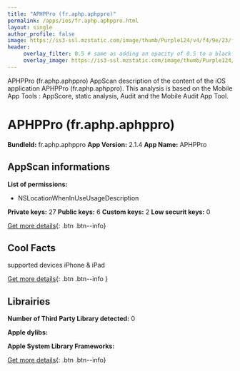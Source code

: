 ```yaml
---
title: "APHPPro (fr.aphp.aphppro)"
permalink: /apps/ios/fr.aphp.aphppro.html
layout: single
author_profile: false
image: https://is3-ssl.mzstatic.com/image/thumb/Purple124/v4/f4/9e/23/f49e23ba-dc26-ba5a-ca2e-48a380137f45/AppIcon-1x_U007emarketing-0-10-0-0-85-220.png/512x512bb.jpg
header: 
     overlay_filter: 0.5 # same as adding an opacity of 0.5 to a black background
     overlay_image: https://is3-ssl.mzstatic.com/image/thumb/Purple124/v4/f4/9e/23/f49e23ba-dc26-ba5a-ca2e-48a380137f45/AppIcon-1x_U007emarketing-0-10-0-0-85-220.png/512x512bb.jpg
---
```

APHPPro (fr.aphp.aphppro) AppScan description of the content of the iOS application APHPPro (fr.aphp.aphppro). This analysis is based on the Mobile App Tools : AppScore, static analysis, Audit and the Mobile Audit App Tool.

# APHPPro (fr.aphp.aphppro)

**BundleId:** fr.aphp.aphppro
**App Version:** 2.1.4
**App Name:** APHPPro


## AppScan informations 

**List of permissions:** 
- NSLocationWhenInUseUsageDescription
  
  
**Private keys:** 27
**Public keys:** 6
**Custom keys:** 2
**Low securit keys:** 0
  
[Get more details](/pricing.html){: .btn .btn--info}

## Cool Facts

supported devices iPhone & iPad
  
[Get more details](/pricing.html){: .btn .btn--info }

## Librairies 
**Number of Third Party Library detected:** 0


**Apple dylibs:**


**Apple System Library Frameworks:**


  
[Get more details](/pricing.html){: .btn .btn--info}

